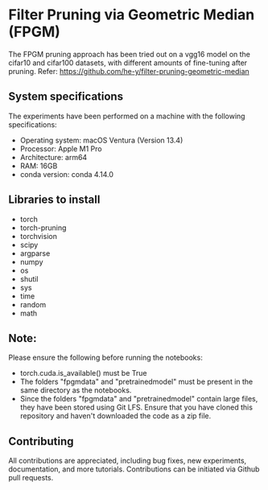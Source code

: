 # Filter Pruning via Geometric Median (FPGM)
The FPGM pruning approach has been tried out on a vgg16 model on the cifar10 and cifar100 datasets, with different amounts of fine-tuning after pruning.
Refer: https://github.com/he-y/filter-pruning-geometric-median

## System specifications
The experiments have been performed on a machine with the following specifications:
* Operating system: macOS Ventura (Version 13.4)
* Processor: Apple M1 Pro
* Architecture: arm64
* RAM: 16GB
* conda version: conda 4.14.0

## Libraries to install
* torch
* torch-pruning
* torchvision
* scipy
* argparse
* numpy
* os
* shutil
* sys
* time
* random
* math

## Note:
Please ensure the following before running the notebooks:
* torch.cuda.is_available() must be True
* The folders "fpgmdata" and "pretrainedmodel" must be present in the same directory as the notebooks.
* Since the folders "fpgmdata" and "pretrainedmodel" contain large files, they have been stored using Git LFS. Ensure that you have cloned this repository and haven't downloaded the code as a zip file.

## Contributing
All contributions are appreciated, including bug fixes, new experiments, documentation, and more tutorials. Contributions can be initiated via Github pull requests.